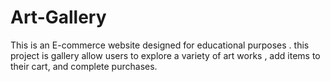 # Art-Gallery
This is an E-commerce website designed for educational purposes . this project is gallery allow users to explore a variety of art works , add items to their cart, and complete purchases.
